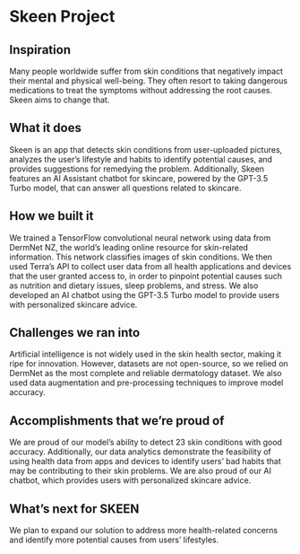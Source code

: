 # Skeen Project 

## Inspiration
Many people worldwide suffer from skin conditions that negatively impact their mental and physical well-being. They often resort to taking dangerous medications to treat the symptoms without addressing the root causes. Skeen aims to change that.

## What it does
Skeen is an app that detects skin conditions from user-uploaded pictures, analyzes the user’s lifestyle and habits to identify potential causes, and provides suggestions for remedying the problem. Additionally, Skeen features an AI Assistant chatbot for skincare, powered by the GPT-3.5 Turbo model, that can answer all questions related to skincare.

## How we built it
We trained a TensorFlow convolutional neural network using data from DermNet NZ, the world’s leading online resource for skin-related information. This network classifies images of skin conditions. We then used Terra’s API to collect user data from all health applications and devices that the user granted access to, in order to pinpoint potential causes such as nutrition and dietary issues, sleep problems, and stress. We also developed an AI chatbot using the GPT-3.5 Turbo model to provide users with personalized skincare advice.

## Challenges we ran into
Artificial intelligence is not widely used in the skin health sector, making it ripe for innovation. However, datasets are not open-source, so we relied on DermNet as the most complete and reliable dermatology dataset. We also used data augmentation and pre-processing techniques to improve model accuracy.

## Accomplishments that we’re proud of
We are proud of our model’s ability to detect 23 skin conditions with good accuracy. Additionally, our data analytics demonstrate the feasibility of using health data from apps and devices to identify users’ bad habits that may be contributing to their skin problems. We are also proud of our AI chatbot, which provides users with personalized skincare advice.

## What’s next for SKEEN
We plan to expand our solution to address more health-related concerns and identify more potential causes from users’ lifestyles.
